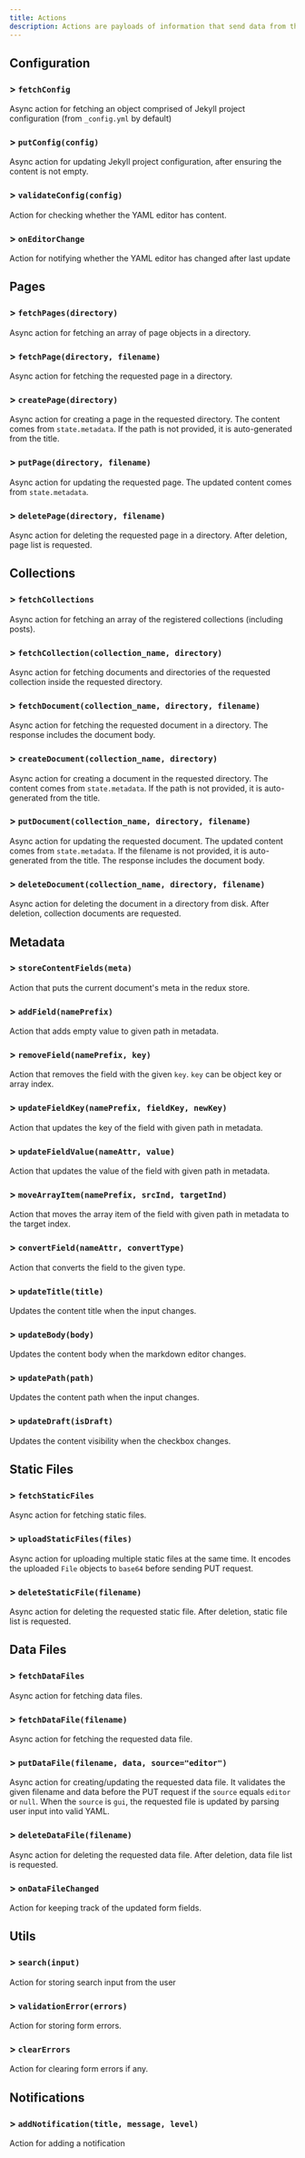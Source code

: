 ```yaml
---
title: Actions
description: Actions are payloads of information that send data from the application to the store.
---
```


## Configuration

### > `fetchConfig`

Async action for fetching an object comprised of Jekyll project configuration (from `_config.yml` by default)

### > `putConfig(config)`

Async action for updating Jekyll project configuration, after ensuring the content is not empty.

### > `validateConfig(config)`

Action for checking whether the YAML editor has content.

### > `onEditorChange`

Action for notifying whether the YAML editor has changed after last update

## Pages

### > `fetchPages(directory)`

Async action for fetching an array of page objects in a directory.

### > `fetchPage(directory, filename)`

Async action for fetching the requested page in a directory.

### > `createPage(directory)`

Async action for creating a page in the requested directory. The content comes
from `state.metadata`. If the path is not provided, it is auto-generated from the title.

### > `putPage(directory, filename)`

Async action for updating the requested page. The updated content comes
from `state.metadata`.

### > `deletePage(directory, filename)`

Async action for deleting the requested page in a directory.
After deletion, page list is requested.

## Collections

### > `fetchCollections`

Async action for fetching an array of the registered collections (including posts).

### > `fetchCollection(collection_name, directory)`

Async action for fetching documents and directories of the requested collection
inside the requested directory.

### > `fetchDocument(collection_name, directory, filename)`

Async action for fetching the requested document in a directory.
The response includes the document body.

### > `createDocument(collection_name, directory)`

Async action for creating a document in the requested directory.
The content comes from `state.metadata`. If the path is not provided,
it is auto-generated from the title.

### > `putDocument(collection_name, directory, filename)`

Async action for updating the requested document. The updated content comes from `state.metadata`. If the filename is not provided, it is auto-generated from the title.
The response includes the document body. 

### > `deleteDocument(collection_name, directory, filename)`

Async action for deleting the document in a directory from disk. After deletion, collection documents are requested.

## Metadata

### > `storeContentFields(meta)`

Action that puts the current document's meta in the redux store.

### > `addField(namePrefix)`

Action that adds empty value to given path in metadata.

### > `removeField(namePrefix, key)`

Action that removes the field with the given `key`. `key` can be object key or
array index.

### > `updateFieldKey(namePrefix, fieldKey, newKey)`

Action that updates the key of the field with given path in metadata.

### > `updateFieldValue(nameAttr, value)`

Action that updates the value of the field with given path in metadata.

### > `moveArrayItem(namePrefix, srcInd, targetInd)`

Action that moves the array item of the field with given path in metadata
to the target index.

### > `convertField(nameAttr, convertType)`

Action that converts the field to the given type.

### > `updateTitle(title)`

Updates the content title when the input changes.

### > `updateBody(body)`

Updates the content body when the markdown editor changes.

### > `updatePath(path)`

Updates the content path when the input changes.

### > `updateDraft(isDraft)`

Updates the content visibility when the checkbox changes.

## Static Files

### > `fetchStaticFiles`

Async action for fetching static files.

### > `uploadStaticFiles(files)`

Async action for uploading multiple static files at the same time.
It encodes the uploaded `File` objects to `base64` before sending PUT request.

### > `deleteStaticFile(filename)`

Async action for deleting the requested static file. After deletion, static file list is requested.

## Data Files

### > `fetchDataFiles`

Async action for fetching data files.

### > `fetchDataFile(filename)`

Async action for fetching the requested data file.

### > `putDataFile(filename, data, source="editor")`

Async action for creating/updating the requested data file. It validates the given filename and data before the PUT request if the `source` equals `editor` or `null`.
When the `source` is `gui`, the requested file is updated by parsing user input into valid YAML.

### > `deleteDataFile(filename)`

Async action for deleting the requested data file. After deletion, data file list is requested.

### > `onDataFileChanged`

Action for keeping track of the updated form fields.

## Utils

### > `search(input)`

Action for storing search input from the user

### > `validationError(errors)`

Action for storing form errors.

### > `clearErrors`

Action for clearing form errors if any.

## Notifications

### > `addNotification(title, message, level)`

Action for adding a notification
